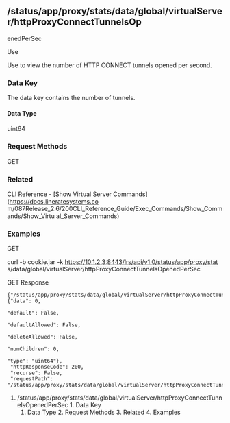 ## /status/app/proxy/stats/data/global/virtualServer/httpProxyConnectTunnelsOp
enedPerSec

Use

Use to view the number of HTTP CONNECT tunnels opened per second.

### Data Key

The data key contains the number of tunnels.

#### Data Type

uint64

### Request Methods

GET

### Related

CLI Reference - [Show Virtual Server Commands](https://docs.lineratesystems.co
m/087Release_2.6/200CLI_Reference_Guide/Exec_Commands/Show_Commands/Show_Virtu
al_Server_Commands)

### Examples

GET

curl -b cookie.jar -k https://10.1.2.3:8443/lrs/api/v1.0/status/app/proxy/stat
s/data/global/virtualServer/httpProxyConnectTunnelsOpenedPerSec

GET Response

    
    
    {"/status/app/proxy/stats/data/global/virtualServer/httpProxyConnectTunnelsOpenedPerSec": {"data": 0,
                                                                                             "default": False,
                                                                                             "defaultAllowed": False,
                                                                                             "deleteAllowed": False,
                                                                                             "numChildren": 0,
                                                                                             "type": "uint64"},
     "httpResponseCode": 200,
     "recurse": False,
     "requestPath": "/status/app/proxy/stats/data/global/virtualServer/httpProxyConnectTunnelsOpenedPerSec"}
    

  1. /status/app/proxy/stats/data/global/virtualServer/httpProxyConnectTunnelsOpenedPerSec
    1. Data Key
      1. Data Type
    2. Request Methods
    3. Related
    4. Examples

